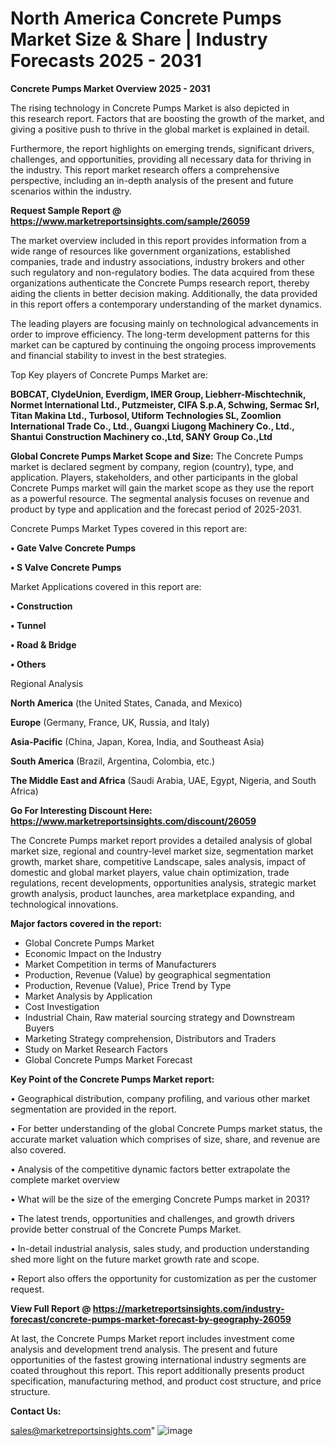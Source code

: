 # North America Concrete Pumps Market Size & Share | Industry Forecasts 2025 - 2031

<Strong> Concrete Pumps Market Overview 2025 - 2031</strong>

The rising technology in Concrete Pumps Market is also depicted in this research report. Factors that are boosting the growth of the market, and giving a positive push to thrive in the global market is explained in detail.

Furthermore, the report highlights on emerging trends, significant drivers, challenges, and opportunities, providing all necessary data for thriving in the industry. This report market research offers a comprehensive perspective, including an in-depth analysis of the present and future scenarios within the industry.

<strong>Request Sample Report @ <a href=https://www.marketreportsinsights.com/sample/26059>https://www.marketreportsinsights.com/sample/26059</a></strong>

The market overview included in this report provides information from a wide range of resources like government organizations, established companies, trade and industry associations, industry brokers and other such regulatory and non-regulatory bodies. The data acquired from these organizations authenticate the Concrete Pumps research report, thereby aiding the clients in better decision making. Additionally, the data provided in this report offers a contemporary understanding of the market dynamics.

The leading players are focusing mainly on technological advancements in order to improve efficiency. The long-term development patterns for this market can be captured by continuing the ongoing process improvements and financial stability to invest in the best strategies.

Top Key players of Concrete Pumps Market are:

<strong>BOBCAT, ClydeUnion, Everdigm, IMER Group, Liebherr-Mischtechnik, Normet International Ltd., Putzmeister, CIFA S.p.A, Schwing, Sermac Srl, Titan Makina Ltd., Turbosol, Utiform Technologies SL, Zoomlion International Trade Co., Ltd., Guangxi Liugong Machinery Co., Ltd., Shantui Construction Machinery co.,Ltd, SANY Group Co.,Ltd</strong>

<strong><b>Global Concrete Pumps Market Scope and Size:</b></strong>
The Concrete Pumps market is declared segment by company, region (country), type, and application. Players, stakeholders, and other participants in the global Concrete Pumps market will gain the market scope as they use the report as a powerful resource. The segmental analysis focuses on revenue and product by type and application and the forecast period of 2025-2031.

Concrete Pumps Market Types covered in this report are:

<strong>• Gate Valve Concrete Pumps

• S Valve Concrete Pumps</strong>

Market Applications covered in this report are:

<strong>• Construction

• Tunnel

• Road & Bridge

• Others</strong> 

Regional Analysis

<strong>North America</strong> (the United States, Canada, and Mexico)

<strong>Europe</strong> (Germany, France, UK, Russia, and Italy)

<strong>Asia-Pacific</strong> (China, Japan, Korea, India, and Southeast Asia)

<strong>South America</strong> (Brazil, Argentina, Colombia, etc.)

<strong>The Middle East and Africa</strong> (Saudi Arabia, UAE, Egypt, Nigeria, and South Africa)

<strong>Go For Interesting Discount Here: <a href=https://www.marketreportsinsights.com/discount/26059>https://www.marketreportsinsights.com/discount/26059</a></strong>

The Concrete Pumps market report provides a detailed analysis of global market size, regional and country-level market size, segmentation market growth, market share, competitive Landscape, sales analysis, impact of domestic and global market players, value chain optimization, trade regulations, recent developments, opportunities analysis, strategic market growth analysis, product launches, area marketplace expanding, and technological innovations.

<strong><b>Major factors covered in the report:</b></strong>
<ul>
  <li>Global Concrete Pumps Market </li>
  <li>Economic Impact on the Industry</li>
  <li>Market Competition in terms of Manufacturers</li>
  <li>Production, Revenue (Value) by geographical segmentation</li>
  <li>Production, Revenue (Value), Price Trend by Type</li>
  <li>Market Analysis by Application</li>
  <li>Cost Investigation</li>
  <li>Industrial Chain, Raw material sourcing strategy and Downstream Buyers</li>
  <li>Marketing Strategy comprehension, Distributors and Traders</li>
  <li>Study on Market Research Factors</li>
  <li>Global Concrete Pumps Market Forecast</li>
</ul>

<strong><b>Key Point of the Concrete Pumps Market report:</b></strong>

• Geographical distribution, company profiling, and various other market segmentation are provided in the report.

• For better understanding of the global Concrete Pumps market status, the accurate market valuation which comprises of size, share, and revenue are also covered.

• Analysis of the competitive dynamic factors better extrapolate the complete market overview

• What will be the size of the emerging Concrete Pumps market in 2031?

• The latest trends, opportunities and challenges, and growth drivers provide better construal of the Concrete Pumps Market.

• In-detail industrial analysis, sales study, and production understanding shed more light on the future market growth rate and scope.

• Report also offers the opportunity for customization as per the customer request.

<strong><b>View Full Report @ <a href=https://marketreportsinsights.com/industry-forecast/concrete-pumps-market-forecast-by-geography-26059>https://marketreportsinsights.com/industry-forecast/concrete-pumps-market-forecast-by-geography-26059</a></b></strong>


At last, the Concrete Pumps Market report includes investment come analysis and development trend analysis. The present and future opportunities of the fastest growing international industry segments are coated throughout this report. This report additionally presents product specification, manufacturing method, and product cost structure, and price structure.

<strong>Contact Us:</strong>

sales@marketreportsinsights.com"
![image](https://github.com/user-attachments/assets/926cd709-b71e-43be-8d5a-4cb78d255510)
